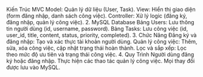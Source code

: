 Kiến Trúc MVC
Model: Quản lý dữ liệu (User, Task).
View: Hiển thị giao diện (form đăng nhập, danh sách công việc).
Controller: Xử lý logic (đăng ký, đăng nhập, quản lý công việc).
2. MySQL Database
Bảng Users: Lưu thông tin người dùng (id, username, password).
Bảng Tasks: Lưu công việc (id, user_id, title, content, status, priority, completed).
3. Chức Năng
Đăng ký và đăng nhập: Tạo và xác thực tài khoản người dùng.
Quản lý công việc: Thêm, sửa, xóa công việc, cập nhật trạng thái hoàn thành.
Lọc và sắp xếp: Lọc theo mức độ ưu tiên và trạng thái công việc.
4. Quy Trình
Người dùng đăng ký hoặc đăng nhập.
Thực hiện các thao tác quản lý công việc.
Mọi thay đổi được lưu vào MySQL.
